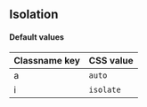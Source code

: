 ## Isolation


<!-- <values.isolation> -->
#### Default values
|Classname key|CSS value    |
|-------------|-------------|
|a            |```auto```   |
|i            |```isolate```|

<!-- </values.isolation> -->


<!-- <variants.isolation> -->

<!-- </variants.isolation> -->
